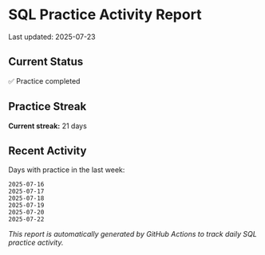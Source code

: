 # SQL Practice Activity Report

Last updated: 2025-07-23

## Current Status

✅ Practice completed

## Practice Streak

**Current streak:** 21 days

## Recent Activity

Days with practice in the last week:

```
2025-07-16
2025-07-17
2025-07-18
2025-07-19
2025-07-20
2025-07-22
```

*This report is automatically generated by GitHub Actions to track daily SQL practice activity.*
